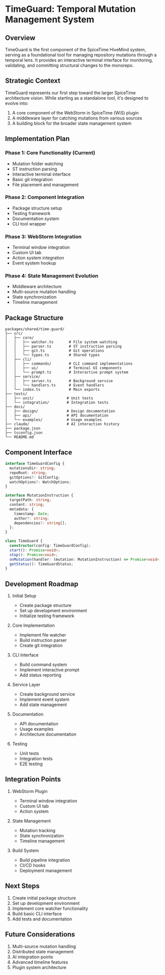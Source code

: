 # TimeGuard: Temporal Mutation Management System

## Overview

TimeGuard is the first component of the SpiceTime HiveMind system, serving as a foundational tool for managing repository mutations through a temporal lens. It provides an interactive terminal interface for monitoring, validating, and committing structural changes to the monorepo.

## Strategic Context

TimeGuard represents our first step toward the larger SpiceTime architecture vision. While starting as a standalone tool, it's designed to evolve into:

1. A core component of the WebStorm in SpiceTime (WiS) plugin
2. A middleware layer for catching mutations from various sources
3. A building block for the broader state management system

## Implementation Plan

### Phase 1: Core Functionality (Current)
- Mutation folder watching
- ST instruction parsing
- Interactive terminal interface
- Basic git integration
- File placement and management

### Phase 2: Component Integration
- Package structure setup
- Testing framework
- Documentation system
- CLI tool wrapper

### Phase 3: WebStorm Integration
- Terminal window integration
- Custom UI tab
- Action system integration
- Event system hookup

### Phase 4: State Management Evolution
- Middleware architecture
- Multi-source mutation handling
- State synchronization
- Timeline management

## Package Structure

```
packages/shared/time-guard/
├── src/
│   ├── core/
│   │   ├── watcher.ts       # File system watching
│   │   ├── parser.ts        # ST instruction parsing
│   │   ├── git.ts           # Git operations
│   │   └── types.ts         # Shared types
│   ├── cli/
│   │   ├── commands/        # CLI command implementations
│   │   ├── ui/              # Terminal UI components
│   │   └── prompt.ts        # Interactive prompt system
│   ├── service/
│   │   ├── server.ts        # Background service
│   │   └── handlers.ts      # Event handlers
│   └── index.ts             # Main exports
├── tests/
│   ├── unit/               # Unit tests
│   └── integration/        # Integration tests
├── docs/
│   ├── design/             # Design documentation
│   ├── api/                # API documentation
│   └── examples/           # Usage examples
├── claude/                 # AI interaction history
├── package.json
├── tsconfig.json
└── README.md
```

## Component Interface

```typescript
interface TimeGuardConfig {
  mutationsDir: string;
  repoRoot: string;
  gitOptions?: GitConfig;
  watchOptions?: WatchOptions;
}

interface MutationInstruction {
  targetPath: string;
  content: string;
  metadata: {
    timestamp: Date;
    author?: string;
    dependencies?: string[];
  };
}

class TimeGuard {
  constructor(config: TimeGuardConfig);
  start(): Promise<void>;
  stop(): Promise<void>;
  onMutation(handler: (mutation: MutationInstruction) => Promise<void>);
  getStatus(): TimeGuardStatus;
}
```

## Development Roadmap

1. Initial Setup
   - Create package structure
   - Set up development environment
   - Initialize testing framework

2. Core Implementation
   - Implement file watcher
   - Build instruction parser
   - Create git integration

3. CLI Interface
   - Build command system
   - Implement interactive prompt
   - Add status reporting

4. Service Layer
   - Create background service
   - Implement event system
   - Add state management

5. Documentation
   - API documentation
   - Usage examples
   - Architecture documentation

6. Testing
   - Unit tests
   - Integration tests
   - E2E testing

## Integration Points

1. WebStorm Plugin
   - Terminal window integration
   - Custom UI tab
   - Action system

2. State Management
   - Mutation tracking
   - State synchronization
   - Timeline management

3. Build System
   - Build pipeline integration
   - CI/CD hooks
   - Deployment management

## Next Steps

1. Create initial package structure
2. Set up development environment
3. Implement core watcher functionality
4. Build basic CLI interface
5. Add tests and documentation

## Future Considerations

1. Multi-source mutation handling
2. Distributed state management
3. AI integration points
4. Advanced timeline features
5. Plugin system architecture